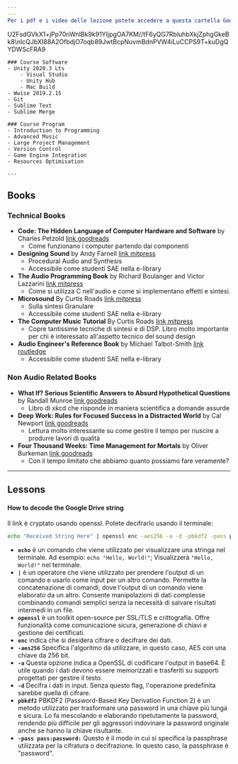 ```yaml
---
---
Per i pdf e i video delle lezione potete accedere a questa cartella Google Drive:
```
U2FsdGVkX1+jPp70nWnIBk9k91YIjpgOA7KM//tF6yQG7RbluhbXkjZphgGkeBk8\nlcQJbXI88A2OfbdjO7oqb89JwtBcpNuvmBdnPVW4iLuCCPS9T+kuDgQYDWScFRA9
```
### Course Software
- Unity 2020.3 Lts
    - Visual Studio
    - Unity Hub
    - Mac Build
- Wwise 2019.2.15
- Git
- Sublime Text
- Sublime Merge

### Course Program
- Introduction to Programming
- Advanced Music
- Large Project Management
- Version Control
- Game Engine Integration
- Resources Optimisation

---
```


## Books
### Technical Books
- **Code: The Hidden Language of Computer Hardware and Software** by Charles Petzold [link goodreads](https://www.goodreads.com/book/show/44882.Code)
    - Come funzionano i computer partendo dai componenti
- **Designing Sound** by Andy Farnell [link mitpress](https://mitpress.mit.edu/books/designing-sound)
    - Procedural Audio and Synthesis
    - Accessibile come studenti SAE nella e-library
- **The Audio Programming Book** by Richard Boulanger and Victor Lazzarini [link mitpress](https://mitpress.mit.edu/books/audio-programming-book)
    - Come si utilizza C nell'audio e come si implementano effetti e sintesi.
- **Microsound** By Curtis Roads [link mitpress](https://mitpress.mit.edu/books/microsound)
    - Sulla sintesi Granulare
    - Accessibile come studenti SAE nella e-library
- **The Computer Music Tutorial** By Curtis Roads [link mitpress](https://mitpress.mit.edu/books/computer-music-tutorial)
    - Copre tantissime tecniche di sintesi e di DSP. Libro molto importante per chi è interessato all'aspetto tecnico del sound design
- **Audio Engineer's Reference Book** by Michael Talbot-Smith [link routledge](https://www.routledge.com/Audio-Engineers-Reference-Book/Talbot-Smith/p/book/9780240516851)
    - Accessibile come studenti SAE nella e-library

### Non Audio Related Books
- **What If? Serious Scientific Answers to Absurd Hypothetical Questions** by Randall Munroe
[link goodreads](https://www.goodreads.com/book/show/21413662-what-if-serious-scientific-answers-to-absurd-hypothetical-questions)
    - Libro di xkcd che risponde in maniera scientifica a domande assurde
- **Deep Work: Rules for Focused Success in a Distracted World** by Cal Newport [link goodreads](https://www.goodreads.com/book/show/25744928-deep-work?ac=1&from_search=true&qid=3YjAFmWm5O&rank=1)
    - Lettura molto interessante su come gestire il tempo per riuscire a produrre lavori di qualità
- **Four Thousand Weeks: Time Management for Mortals** by Oliver Burkeman [link goodreads](https://www.goodreads.com/book/show/54785515-four-thousand-weeks)
    - Con il tempo limitato che abbiamo quanto possiamo fare veramente?

---

## Lessons
#### How to decode the Google Drive string
Il link è cryptato usando openssl. Potete decifrarlo usando il terminale:

```bash
echo "Received String Here" | openssl enc -aes256 -a -d -pbkdf2 -pass pass:password
```

- **`echo`** è un comando che viene utilizzato per visualizzare una stringa nel terminale. Ad esempio: `echo "Hello, World!"`; Visualizzerà `"Hello, World!"` nel terminale.
- **`|`** è un operatore che viene utilizzato per prendere l'output di un comando e usarlo come input per un altro comando. Permette la concatenazione di comandi, dove l'output di un comando viene elaborato da un altro. Consente manipolazioni di dati complesse combinando comandi semplici senza la necessità di salvare risultati intermedi in un file.
- **`openssl`** è un toolkit open-source per SSL/TLS e crittografia. Offre funzionalità come comunicazione sicura, generazione di chiavi e gestione dei certificati.
- **`enc`** indica che si desidera cifrare o decifrare dei dati.
- **`-aes256`** Specifica l'algoritmo da utilizzare, in questo caso, AES con una chiave da 256 bit.
- **`-a`** Questa opzione indica a OpenSSL di codificare l'output in base64. È utile quando i dati devono essere memorizzati e trasferiti su supporti progettati per gestire il testo.
- **`-d`** Decifra i dati in input. Senza questo flag, l'operazione predefinita sarebbe quella di cifrare.
- **`pbkdf2`** PBKDF2 (Password-Based Key Derivation Function 2) è un metodo utilizzato per trasformare una password in una chiave più lunga e sicura. Lo fa mescolando e elaborando ripetutamente la password, rendendo più difficile per gli aggressori indovinare la password originale anche se hanno la chiave risultante.
- **`-pass pass:password:`** Questo è il modo in cui si specifica la passphrase utilizzata per la cifratura o decifrazione. In questo caso, la passphrase è "password".
